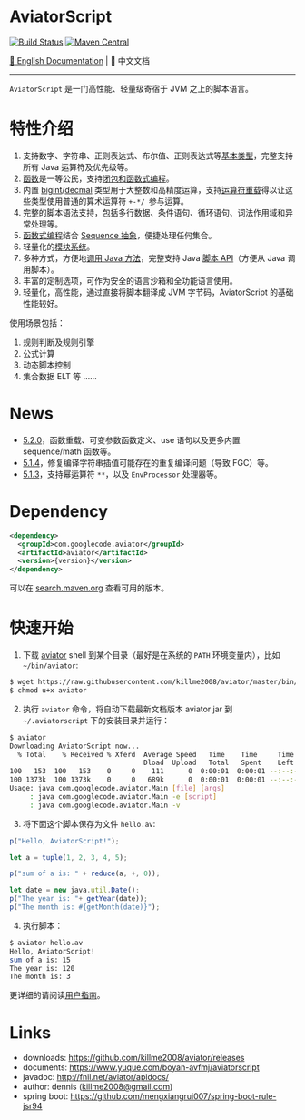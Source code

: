 # AviatorScript

[![Build Status](https://travis-ci.org/killme2008/aviatorscript.svg?branch=master)](https://travis-ci.org/killme2008/aviator)
[![Maven Central](https://img.shields.io/maven-central/v/com.googlecode.aviator/aviator.svg?label=maven%20central)](https://search.maven.org/search?q=g:com.googlecode.aviator%20AND%20aviator)

[📖 English Documentation](README-EN.md) | 📖 中文文档

----------------------------------------

`AviatorScript` 是一门高性能、轻量级寄宿于 JVM 之上的脚本语言。

# 特性介绍

1. 支持数字、字符串、正则表达式、布尔值、正则表达式等[基本类型](https://www.yuque.com/boyan-avfmj/aviatorscript/lvabnw)，完整支持所有 Java 运算符及优先级等。
2. [函数](https://www.yuque.com/boyan-avfmj/aviatorscript/gl2p0q)是一等公民，支持[闭包和函数式编程](https://www.yuque.com/boyan-avfmj/aviatorscript/ksghfc)。
2. 内置 [bigint](https://www.yuque.com/boyan-avfmj/aviatorscript/lvabnw#a0Ifn)/[decmal](https://www.yuque.com/boyan-avfmj/aviatorscript/lvabnw#QbV7z) 类型用于大整数和高精度运算，支持[运算符重载](https://www.yuque.com/boyan-avfmj/aviatorscript/ydllav#5hq4k)得以让这些类型使用普通的算术运算符 `+-*/ `参与运算。
3. 完整的脚本语法支持，包括多行数据、条件语句、循环语句、词法作用域和异常处理等。
4. [函数式编程](https://www.yuque.com/boyan-avfmj/aviatorscript/ksghfc)结合 [Sequence 抽象](https://www.yuque.com/boyan-avfmj/aviatorscript/yc4l93)，便捷处理任何集合。
5. 轻量化的[模块系统](https://www.yuque.com/boyan-avfmj/aviatorscript/rqra81)。
6. 多种方式，方便地[调用 Java 方法](https://www.yuque.com/boyan-avfmj/aviatorscript/xbdgg2)，完整支持 Java [脚本 API](https://www.yuque.com/boyan-avfmj/aviatorscript/bds23b)（方便从 Java 调用脚本）。
7. 丰富的定制选项，可作为安全的语言沙箱和全功能语言使用。
8. 轻量化，高性能，通过直接将脚本翻译成 JVM 字节码，AviatorScript 的基础性能较好。

使用场景包括：
1. 规则判断及规则引擎
2. 公式计算
3. 动态脚本控制
4. 集合数据 ELT 等
……

# News

* [5.2.0](https://github.com/killme2008/aviator/releases/tag/aviator-5.2.0)，函数重载、可变参数函数定义、use 语句以及更多内置 sequence/math 函数等。
* [5.1.4](https://github.com/killme2008/aviator/releases/tag/aviator-5.1.4)，修复编译字符串插值可能存在的重复编译问题（导致 FGC）等。
* [5.1.3](https://github.com/killme2008/aviator/releases/tag/aviator-5.1.3)，支持幂运算符 `**`，以及 `EnvProcessor` 处理器等。

# Dependency

```xml
<dependency>
  <groupId>com.googlecode.aviator</groupId>
  <artifactId>aviator</artifactId>
  <version>{version}</version>
</dependency>
```

可以在 [search.maven.org](https://search.maven.org/search?q=g:com.googlecode.aviator%20AND%20a:aviator&core=gav) 查看可用的版本。

# 快速开始

1. 下载 [aviator](https://raw.githubusercontent.com/killme2008/aviator/master/bin/aviator) shell 到某个目录（最好是在系统的 `PATH` 环境变量内），比如 `~/bin/aviator`:

```sh
$ wget https://raw.githubusercontent.com/killme2008/aviator/master/bin/aviator
$ chmod u+x aviator
```

2. 执行  `aviator`  命令，将自动下载最新文档版本 aviator jar 到  `~/.aviatorscript`  下的安装目录并运行：

```sh
$ aviator
Downloading AviatorScript now...
  % Total    % Received % Xferd  Average Speed   Time    Time     Time  Current
                                 Dload  Upload   Total   Spent    Left  Speed
100   153  100   153    0     0    111      0  0:00:01  0:00:01 --:--:--   111
100 1373k  100 1373k    0     0   689k      0  0:00:01  0:00:01 --:--:--  689k
Usage: java com.googlecode.aviator.Main [file] [args]
     : java com.googlecode.aviator.Main -e [script]
     : java com.googlecode.aviator.Main -v
```

3. 将下面这个脚本保存为文件  `hello.av`:

```js
p("Hello, AviatorScript!");

let a = tuple(1, 2, 3, 4, 5);

p("sum of a is: " + reduce(a, +, 0));

let date = new java.util.Date();
p("The year is: "+ getYear(date));
p("The month is: #{getMonth(date)}");
```

4. 执行脚本：

```sh
$ aviator hello.av
Hello, AviatorScript!
sum of a is: 15
The year is: 120
The month is: 3
```


更详细的请阅读[用户指南](https://www.yuque.com/boyan-avfmj/aviatorscript/cpow90)。

# Links

* downloads: <https://github.com/killme2008/aviator/releases>
* documents: <https://www.yuque.com/boyan-avfmj/aviatorscript>
* javadoc: <http://fnil.net/aviator/apidocs/>
* author:  dennis (killme2008@gmail.com)
* spring boot: <https://github.com/mengxiangrui007/spring-boot-rule-jsr94>

